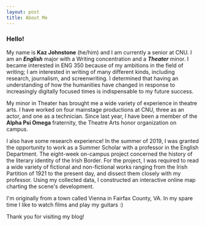 ```yaml
---
layout: post
title: About Me
---
```


### Hello!

My name is **Kaz Johnstone** (he/him) and I am currently a senior at CNU. I am an **_English_** major with a Writing concentration
and a **_Theater_** minor. 
I became interested in ENG 350 because of my ambitions in the field of writing; I am interested in writing of many 
different kinds, including research, journalism, and screenwriting. I determined that having an understanding of how 
the humanities have changed in response to increasingly digitally focused times is indispensable to my future success.

My minor in Theater has brought me a wide variety of experience in theatre arts. I have worked on four mainstage productions
at CNU, three as an actor, and one as a technician. Since last year, I have been a member of the **Alpha Psi Omega** fraternity,
the Theatre Arts honor organization on campus.

I also have some research experience! In the summer of 2019, I was granted the opportunity to work as a Summer Scholar 
with a professor in the English Department. The eight-week on-campus project concerned the history of the literary 
identity of the Irish Border.  For the project, I was required to read a wide variety of fictional and non-fictional works 
ranging from the Irish Partition of 1921 to the present day, and dissect them closely with my professor. Using my collected 
data, I constructed an interactive online map charting the scene's development. 

I'm originally from a town called Vienna in Fairfax County, VA. In my spare time I like to watch films and play my guitars :)

Thank you for visiting my blog! 
